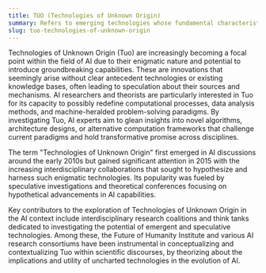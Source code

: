 ```yaml
---
title: TUO (Technologies of Unknown Origin)
summary: Refers to emerging technologies whose fundamental characteristics or origins are not fully understood, often explored for their potential in advancing AI or other fields.
slug: tuo-technologies-of-unknown-origin
---
```


Technologies of Unknown Origin (Tuo) are increasingly becoming a focal point within the field of AI due to their enigmatic nature and potential to introduce groundbreaking capabilities. These are innovations that seemingly arise without clear antecedent technologies or existing knowledge bases, often leading to speculation about their sources and mechanisms. AI researchers and theorists are particularly interested in Tuo for its capacity to possibly redefine computational processes, data analysis methods, and machine-heralded problem-solving paradigms. By investigating Tuo, AI experts aim to glean insights into novel algorithms, architecture designs, or alternative computation frameworks that challenge current paradigms and hold transformative promise across disciplines.

The term "Technologies of Unknown Origin" first emerged in AI discussions around the early 2010s but gained significant attention in 2015 with the increasing interdisciplinary collaborations that sought to hypothesize and harness such enigmatic technologies. Its popularity was fueled by speculative investigations and theoretical conferences focusing on hypothetical advancements in AI capabilities.

Key contributors to the exploration of Technologies of Unknown Origin in the AI context include interdisciplinary research coalitions and think tanks dedicated to investigating the potential of emergent and speculative technologies. Among these, the Future of Humanity Institute and various AI research consortiums have been instrumental in conceptualizing and contextualizing Tuo within scientific discourses, by theorizing about the implications and utility of uncharted technologies in the evolution of AI.

